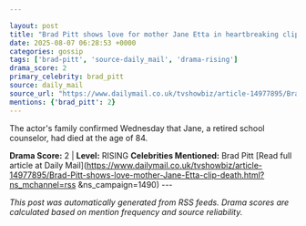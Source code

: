 ```yaml
---

layout: post
title: "Brad Pitt shows love for mother Jane Etta in heartbreaking clip just weeks before her death"
date: 2025-08-07 06:28:53 +0000
categories: gossip
tags: ['brad-pitt', 'source-daily_mail', 'drama-rising']
drama_score: 2
primary_celebrity: brad_pitt
source: daily_mail
source_url: "https://www.dailymail.co.uk/tvshowbiz/article-14977895/Brad-Pitt-shows-love-mother-Jane-Etta-clip-death.html?ns_mchannel=rss&1490&campaign=1490"
mentions: {'brad_pitt': 2}
---
```


The actor's family confirmed Wednesday that Jane, a retired school counselor, had died at the age of 84.

**Drama Score:** 2 | **Level:** RISING **Celebrities Mentioned:** Brad Pitt [Read full article at Daily Mail](https://www.dailymail.co.uk/tvshowbiz/article-14977895/Brad-Pitt-shows-love-mother-Jane-Etta-clip-death.html?ns_mchannel=rss &ns_campaign=1490) --- 

*This post was automatically generated from RSS feeds. Drama scores are calculated based on mention frequency and source reliability.*